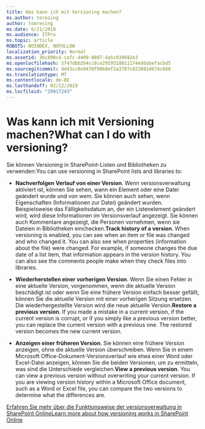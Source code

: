 ```yaml
---
title: Was kann ich mit Versioning machen?
ms.author: toresing
author: tomresing
ms.date: 6/21/2018
ms.audience: ITPro
ms.topic: article
ROBOTS: NOINDEX, NOFOLLOW
localization_priority: Normal
ms.assetid: 36c890c4-cafc-4409-8887-4a5c039692e3
ms.openlocfilehash: 5f47dbb2b4cc8ce2959318011174eddabefacbd5
ms.sourcegitcommit: dd43cc0a9470f98b8ef2a3787c823801d674c666
ms.translationtype: MT
ms.contentlocale: de-DE
ms.lasthandoff: 02/12/2019
ms.locfileid: "29917243"
---
```

# <a name="what-can-i-do-with-versioning"></a><span data-ttu-id="d1e61-102">Was kann ich mit Versioning machen?</span><span class="sxs-lookup"><span data-stu-id="d1e61-102">What can I do with versioning?</span></span>

<span data-ttu-id="d1e61-103">Sie können Versioning in SharePoint-Listen und Bibliotheken zu verwenden:</span><span class="sxs-lookup"><span data-stu-id="d1e61-103">You can use versioning in SharePoint lists and libraries to:</span></span>
  
- <span data-ttu-id="d1e61-p101">**Nachverfolgen Verlauf von einer Version**. Wenn versionsverwaltung aktiviert ist, können Sie sehen, wann ein Element oder eine Datei geändert wurde und von wem. Sie können auch sehen, wenn Eigenschaften (Informationen zur Datei) geändert wurden. Beispielsweise das Fälligkeitsdatum an, der ein Listenelement geändert wird, wird diese Informationen im Versionsverlauf angezeigt. Sie können auch Kommentare angezeigt, die Personen vornehmen, wenn sie Dateien in Bibliotheken einchecken.</span><span class="sxs-lookup"><span data-stu-id="d1e61-p101">**Track history of a version**. When versioning is enabled, you can see when an item or file was changed and who changed it. You can also see when properties (information about the file) were changed. For example, if someone changes the due date of a list item, that information appears in the version history. You can also see the comments people make when they check files into libraries.</span></span> 
    
- <span data-ttu-id="d1e61-p102">**Wiederherstellen einer vorherigen Version**. Wenn Sie einen Fehler in eine aktuelle Version, vorgenommen, wenn die aktuelle Version beschädigt ist oder wenn Sie eine frühere Version einfach besser gefällt, können Sie die aktuelle Version mit einer vorherigen Sitzung ersetzen. Die wiederhergestellte Version wird die neue aktuelle Version.</span><span class="sxs-lookup"><span data-stu-id="d1e61-p102">**Restore a previous version**. If you made a mistake in a current version, if the current version is corrupt, or if you simply like a previous version better, you can replace the current version with a previous one. The restored version becomes the new current version.</span></span> 
    
- <span data-ttu-id="d1e61-p103">**Anzeigen einer früheren Version**. Sie können eine frühere Version anzeigen, ohne die aktuelle Version überschreiben. Wenn Sie in einem Microsoft Office-Dokument-Versionsverlauf wie etwa einer Word oder Excel-Datei anzeigen, können Sie die beiden Versionen, um zu ermitteln, was sind die Unterschiede vergleichen.</span><span class="sxs-lookup"><span data-stu-id="d1e61-p103">**View a previous version**. You can view a previous version without overwriting your current version. If you are viewing version history within a Microsoft Office document, such as a Word or Excel file, you can compare the two versions to determine what the differences are.</span></span> 
    
[<span data-ttu-id="d1e61-115">Erfahren Sie mehr über die Funktionsweise der versionsverwaltung in SharePoint Online</span><span class="sxs-lookup"><span data-stu-id="d1e61-115">Learn more about how versioning works in SharePoint Online</span></span>](https://go.microsoft.com/fwlink/?linkid=875710)
  

